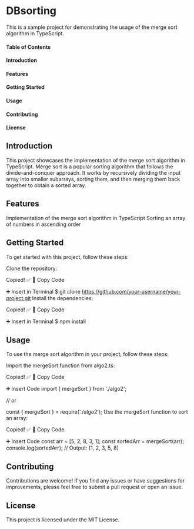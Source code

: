 # DBsorting

This is a sample project for demonstrating the usage of the merge sort algorithm in TypeScript.

#### Table of Contents
#### Introduction
#### Features
#### Getting Started
#### Usage
#### Contributing
#### License


## Introduction

This project showcases the implementation of the merge sort algorithm in TypeScript. Merge sort is a popular sorting algorithm that follows the divide-and-conquer approach. It works by recursively dividing the input array into smaller subarrays, sorting them, and then merging them back together to obtain a sorted array.

## Features

Implementation of the merge sort algorithm in TypeScript
Sorting an array of numbers in ascending order

## Getting Started

To get started with this project, follow these steps:

Clone the repository:


Copied! ✅
📝 Copy Code

➕ Insert in Terminal
$ git clone https://github.com/your-username/your-project.git
Install the dependencies:


Copied! ✅
📝 Copy Code

➕ Insert in Terminal
$ npm install

## Usage

To use the merge sort algorithm in your project, follow these steps:

Import the mergeSort function from algo2.ts:


Copied! ✅
📝 Copy Code

 ➕ Insert Code
import { mergeSort } from './algo2';

// or

const { mergeSort } = require('./algo2');
Use the mergeSort function to sort an array:


Copied! ✅
📝 Copy Code

 ➕ Insert Code
const arr = [5, 2, 8, 3, 1];
const sortedArr = mergeSort(arr);
console.log(sortedArr); // Output: [1, 2, 3, 5, 8]

## Contributing

Contributions are welcome! If you find any issues or have suggestions for improvements, please feel free to submit a pull request or open an issue.

## License
This project is licensed under the MIT License.